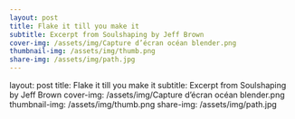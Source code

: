 ```yaml
---
layout: post
title: Flake it till you make it
subtitle: Excerpt from Soulshaping by Jeff Brown
cover-img: /assets/img/Capture d’écran océan blender.png
thumbnail-img: /assets/img/thumb.png
share-img: /assets/img/path.jpg
---
```

layout: post
title: Flake it till you make it
subtitle: Excerpt from Soulshaping by Jeff Brown
cover-img: /assets/img/Capture d’écran océan blender.png
thumbnail-img: /assets/img/thumb.png
share-img: /assets/img/path.jpg
